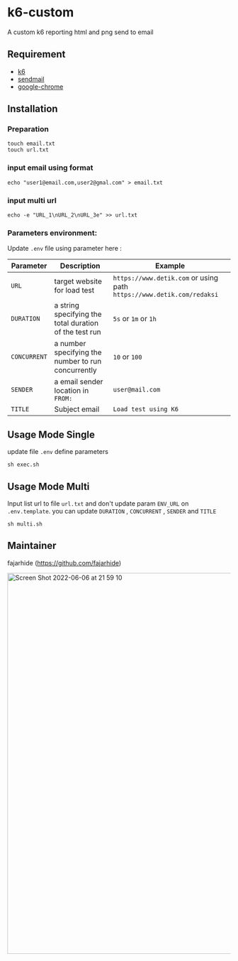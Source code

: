 # k6-custom

A custom k6 reporting html and png send to email

## Requirement

- [k6](https://k6.io)
- [sendmail](https://linux.die.net/man/8/sendmail.sendmail)
- [google-chrome](https://developers.google.com/web/updates/2017/04/headless-chrome)
## Installation

### Preparation
```shell
touch email.txt
touch url.txt
```

### input email using format
```shell
echo "user1@email.com,user2@gmal.com" > email.txt
```

### input multi url
```shell
echo -e "URL_1\nURL_2\nURL_3e" >> url.txt

```

### Parameters environment:

Update `.env` file using parameter here :

| Parameter        | Description   | Example                           |
| --------------- | -------------- | --------------------------------- |
| `URL`           | target website for load test  | `https://www.detik.com` or using path `https://www.detik.com/redaksi` |
| `DURATION`      | a string specifying the total duration of the test run      |   `5s` or `1m` or `1h` |
| `CONCURRENT`      | a number specifying the number to run concurrently    |   `10` or `100` |
| `SENDER`      | a email sender location in `FROM:`       |  `user@mail.com` |
| `TITLE`      | Subject email       |    `Load test using K6` |

## Usage Mode Single

update file `.env` define parameters

```shell
sh exec.sh
```

## Usage Mode Multi

Input list url to file `url.txt` and don't update param `ENV_URL` on `.env.template`. you can update `DURATION` , `CONCURRENT` , `SENDER` and `TITLE`

```shell
sh multi.sh
```

## Maintainer
fajarhide (https://github.com/fajarhide)

<img width="858" alt="Screen Shot 2022-06-06 at 21 59 10" src="https://user-images.githubusercontent.com/4769529/172187422-90286649-1144-4553-b5c1-c9e53b5783eb.png">
